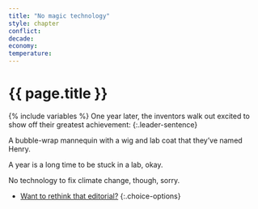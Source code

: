 ```yaml
---
title: "No magic technology"
style: chapter
conflict: 
decade: 
economy: 
temperature: 
---
```


<h1>{{ page.title }}</h1>

{% include variables %}
One year later, the inventors walk out excited to show off their greatest achievement:
{:.leader-sentence}

A bubble-wrap mannequin with a wig and lab coat that they’ve named Henry.

A year is a long time to be stuck in a lab, okay.

No technology to fix climate change, though, sorry.

- [Want to rethink that editorial?](chapter_global-south-uprising-and-slow-fade.html)
{:.choice-options}
